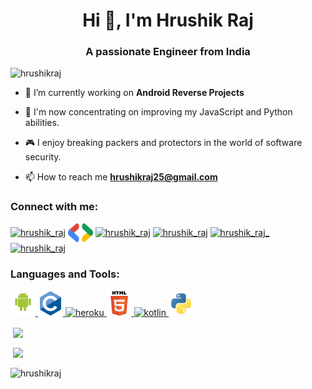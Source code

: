 <h1 align="center">Hi 👋, I'm Hrushik Raj</h1>
<h3 align="center">A passionate Engineer from India</h3>

<p align="left"> <img src="https://komarev.com/ghpvc/?username=hrushikraj&label=Profile%20views&color=0e75b6&style=flat" alt="hrushikraj" /> </p>

- 🔭 I’m currently working on **Android Reverse Projects**

- 🌱 I'm now concentrating on improving my JavaScript and Python abilities.
- 🎮 I enjoy breaking packers and protectors in the world of software security.
- 📫 How to reach me **hrushikraj25@gmail.com**

<h3 align="left">Connect with me:</h3>
<p align="left">
  <a href="https://www.linkedin.com/in/hrushikrajs/" target="blank"><img align="center" src="https://raw.githubusercontent.com/rahuldkjain/github-profile-readme-generator/master/src/images/icons/Social/linked-in-alt.svg" alt="hrushik_raj" height="30" width="40" /></a>
  <a href="https://g.dev/hrushikrajs" target="blank"><img align="center" src="https://github.com/Hrushikraj/Hrushikraj/blob/main/src/developers_google.svg" alt="hrushik_raj" height="30" width="40" /></a>  
<a href="https://twitter.com/hrushik_raj" target="blank"><img align="center" src="https://raw.githubusercontent.com/rahuldkjain/github-profile-readme-generator/master/src/images/icons/Social/twitter.svg" alt="hrushik_raj" height="30" width="40" /></a>
  <a href="https://www.hackerrank.com/hrushik_raj" target="blank"><img align="center" src="https://raw.githubusercontent.com/rahuldkjain/github-profile-readme-generator/master/src/images/icons/Social/hackerrank.svg" alt="hrushik_raj" height="30" width="40" /></a>
<a href="https://instagram.com/hrushik_raj_" target="blank"><img align="center" src="https://raw.githubusercontent.com/rahuldkjain/github-profile-readme-generator/master/src/images/icons/Social/instagram.svg" alt="hrushik_raj_" height="30" width="40" /></a>
    <a href="https://t.me/lazyhacker25/" target="blank"><img align="center" src="https://upload.wikimedia.org/wikipedia/commons/8/82/Telegram_logo.svg" alt="hrushik_raj" height="30" width="40" /></a>
 
</p>

<h3 align="left">Languages and Tools:</h3>
<p align="left"> <a href="https://developer.android.com" target="_blank" rel="noreferrer"> <img src="https://raw.githubusercontent.com/devicons/devicon/master/icons/android/android-original-wordmark.svg" alt="android" width="40" height="40"/> </a> <a href="https://www.cprogramming.com/" target="_blank" rel="noreferrer"> <img src="https://raw.githubusercontent.com/devicons/devicon/master/icons/c/c-original.svg" alt="c" width="40" height="40"/> </a> <a href="https://heroku.com" target="_blank" rel="noreferrer"> <img src="https://www.vectorlogo.zone/logos/heroku/heroku-icon.svg" alt="heroku" width="40" height="40"/> </a> <a href="https://www.w3.org/html/" target="_blank" rel="noreferrer"> <img src="https://raw.githubusercontent.com/devicons/devicon/master/icons/html5/html5-original-wordmark.svg" alt="html5" width="40" height="40"/> </a> <a href="https://kotlinlang.org" target="_blank" rel="noreferrer"> <img src="https://www.vectorlogo.zone/logos/kotlinlang/kotlinlang-icon.svg" alt="kotlin" width="40" height="40"/> </a> <a href="https://www.python.org" target="_blank" rel="noreferrer"> <img src="https://raw.githubusercontent.com/devicons/devicon/master/icons/python/python-original.svg" alt="python" width="40" height="40"/> </a>  </p>


<p>&nbsp;<img align="center" src="https://github-readme-stats.vercel.app/api/?username=Hrushikraj&count_private=true&theme=tokyonight&showicons=true" /> </p>
<p>&nbsp;<img align="center" src="https://github-readme-stats.vercel.app/api/top-langs/?username=Hrushikraj&langs_count=5&theme=tokyonight"  /> </p>


<p><img align="center" src="https://github-readme-streak-stats.herokuapp.com/?user=hrushikraj&" alt="hrushikraj" /></p>
